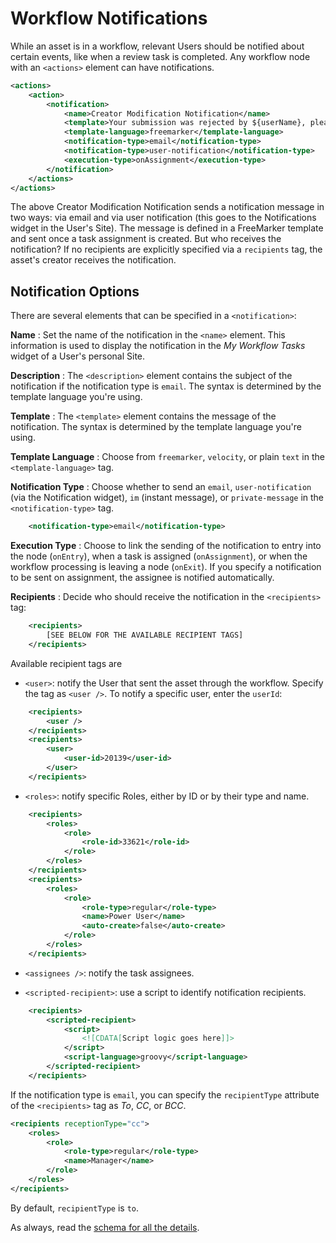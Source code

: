 # Workflow Notifications

While an asset is in a workflow, relevant Users should be notified about certain
events, like when a review task is completed. Any workflow node with an
`<actions>` element can have notifications.

```xml
<actions>
    <action>
        <notification>
            <name>Creator Modification Notification</name>
            <template>Your submission was rejected by ${userName}, please modify and resubmit.</template>
            <template-language>freemarker</template-language>
            <notification-type>email</notification-type>
            <notification-type>user-notification</notification-type>
            <execution-type>onAssignment</execution-type>
        </notification>
    </actions>
</actions>
```

The above Creator Modification Notification sends a notification message in two
ways: via email and via user notification (this goes to the Notifications widget
in the User's Site). The message is defined in a FreeMarker template and sent
once a task assignment is created. But who receives the notification? If no
recipients are explicitly specified via a `recipients` tag, the asset's creator
receives the notification.

## Notification Options

There are several elements that can be specified in a `<notification>`:

**Name**
: Set the name of the notification in the `<name>` element. This information is
used to display the notification in the _My Workflow Tasks_ widget of a User's
personal Site.

**Description**
: The `<description>` element contains the subject of the notification if the
notification type is `email`. The syntax is determined by the template language
you're using.

**Template**
: The `<template>` element contains the message of the notification. The syntax
is determined by the template language you're using.

**Template Language**
: Choose from `freemarker`, `velocity`, or plain `text` in the
`<template-language>` tag.

**Notification Type**
: Choose whether to send an `email`, `user-notification` (via the Notification
widget), `im` (instant message), or `private-message` in the
`<notification-type>` tag.

```xml
    <notification-type>email</notification-type>
```

**Execution Type**
: Choose to link the sending of the notification to entry into the node
(`onEntry`), when a task is assigned (`onAssignment`), or when the workflow
processing is leaving a node (`onExit`). If you specify a notification to be
sent on assignment, the assignee is notified automatically.

**Recipients**
: Decide who should receive the notification in the `<recipients>` tag:

```xml
    <recipients>
        [SEE BELOW FOR THE AVAILABLE RECIPIENT TAGS]
    </recipients>
```

Available recipient tags are

- `<user>`: notify the User that sent the asset through the workflow.
  Specify the tag as `<user />`. To notify a specific user, enter the
  `userId`:

```xml
    <recipients>
        <user />
    </recipients>
    <recipients>
        <user>
            <user-id>20139</user-id>
        </user>
    </recipients>
```

- `<roles>`: notify specific Roles, either by ID or by their type and name.

```xml
    <recipients>
        <roles>
            <role>
                <role-id>33621</role-id>
            </role>
        </roles>
    </recipients>
    <recipients>
        <roles>
            <role>
                <role-type>regular</role-type>
                <name>Power User</name>
                <auto-create>false</auto-create>
            </role>
        </roles>
    </recipients>
```

- `<assignees />`: notify the task assignees.

- `<scripted-recipient>`: use a script to identify notification recipients.

```xml
    <recipients>
        <scripted-recipient>
            <script>
                <![CDATA[Script logic goes here]]>
            </script>
            <script-language>groovy</script-language>
        </scripted-recipient>
    </recipients>
```

If the notification type is `email`, you can specify the `recipientType`
attribute of the `<recipients>` tag as _To_, _CC_, or _BCC_.

```xml
<recipients receptionType="cc">
    <roles>
        <role>
            <role-type>regular</role-type>
            <name>Manager</name>
        </role>
    </roles>
</recipients>
```

By default, `recipientType` is `to`.

As always, read the
[schema for all the details](https://www.liferay.com/dtd/liferay-workflow-definition_7_1_0.xsd).

